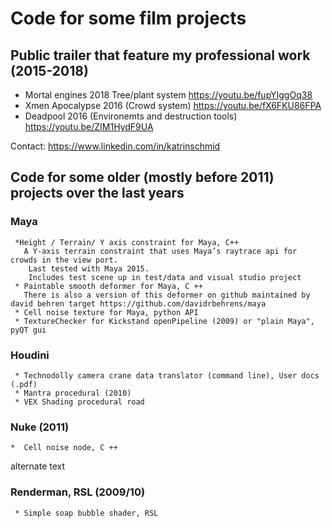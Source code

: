 # Code for some film projects

## Public trailer that feature my professional work (2015-2018)

* Mortal engines 2018 Tree/plant system https://youtu.be/fupYIggOq38
* Xmen Apocalypse 2016 (Crowd system) https://youtu.be/fX6FKU86FPA
* Deadpool 2016 (Environemts and destruction tools) https://youtu.be/ZIM1HydF9UA

Contact: https://www.linkedin.com/in/katrinschmid

## Code for some older (mostly before 2011) projects over the last years 
### Maya

     *Height / Terrain/ Y axis constraint for Maya, C++
       A Y-axis terrain constraint that uses Maya’s raytrace api for crowds in the view port.
        Last tested with Maya 2015.
        Includes test scene up in test/data and visual studio project
     * Paintable smooth deformer for Maya, C ++
       There is also a version of this deformer on github maintained by david behren target https://github.com/davidrbehrens/maya 
     * Cell noise texture for Maya, python API
     * TextureChecker for Kickstand openPipeline (2009) or "plain Maya", pyQT gui

###  Houdini

     * Technodolly camera crane data translator (command line), User docs (.pdf)
     * Mantra procedural (2010)
     * VEX Shading procedural road

###  Nuke (2011)

    *  Cell noise node, C ++

alternate text
###  Renderman, RSL (2009/10)

     * Simple soap bubble shader, RSL
